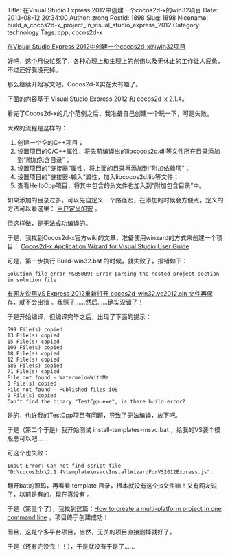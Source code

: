 Title: 在Visual Studio Express 2012中创建一个cocos2d-x的win32项目
Date: 2013-08-12 20:34:00
Author: zrong
Postid: 1898
Slug: 1898
Nicename: build_a_cocos2d-x_project_in_visual_studio_express_2012
Category: technology
Tags: cpp, cocos2d-x

[在Visual Studio Express 2012中创建一个cocos2d-x的win32项目](http://zengrong.net/post/1898.htm)

好吧，这个月快忙死了，各种心理上和生理上的创伤以及无休止的工作让人疲惫，不过还好我没死掉。

那么继续开始写文吧，Cocos2d-X实在太有趣了。

下面的内容基于 Visual Studio Express 2012 和 cocos2d-x 2.1.4。

看完了Cocos2d-x的几个范例之后，我准备自己创建一个玩一下，可是失败。

大致的流程是这样的：

1. 创建一个空的C++项目；
2. 设置项目的C/C++属性，将先前编译出的libcocos2d.dll等文件所在目录添加到“附加包含目录”；
3. 设置项目的“链接器”属性，将上面的目录再添加到“附加依赖项”；
4. 设置项目的“链接器-输入”属性，加入libcocos2d.lib等文件；
5. 查看HelloCpp项目，将其中包含的头文件也加入到“附加包含目录”中。

如果添加的目录过多，可以先自定义一个路径宏，在添加的时候会方便点，定义的方法可以看这里： [用户定义的宏][vs] 。

但这样做，是无法成功编译的。

于是，我找到Cocos2d-x官方wiki的文章，准备使用winzard的方式来创建一个项目： [Cocos2d-x Application Wizard for Visual Studio User Guide][wizard]

可是，第一步执行 Build-win32.bat 的时候，就失败了，报错如下：

	Solution file error MSB5009: Error parsing the nested project section in solution file.

[有网友说用VS Express 2012重新打开 cocos2d-win32.vc2012.sln 文件再保存，就不会出错][reopen] 。我照了……然后……确实没错了！

于是开始编译，但编译完毕之后，出现了下面的提示：

	599 File(s) copied
	13 File(s) copied
	15 File(s) copied
	109 File(s) copied
	18 File(s) copied
	12 File(s) copied
	586 File(s) copied
	71 File(s) copied
	File not found - WatermelonWithMe
	0 File(s) copied
	File not found - Published files iOS
	0 File(s) copied
	Can't find the binary "TestCpp.exe", is there build error?

是的，也许我的TestCpp项目有问题，导致了无法编译，放下吧。

于是（第二个于是）我开始测试 install-templates-msvc.bat ，给我的VS装个模版总可以吧……

可这个也失败：

	Input Error: Can not find script file "D:\cocos2dx\2.1.4\template\msvc\InstallWizardForVS2012Express.js".

翻开bat的源码，再看看 template 目录，根本就没有这个js文件嘛！又有网友说了，[以前是有的，现在真没有][js] 。

于是（第三个了），我找到这篇：[How to create a multi-platform project in one command line][python] ，项目终于创建成功！

而且，这是个多平台项目，当然，无关的项目直接删掉就好了。

于是（还有完没完！！），于是就没有于是了……

[vs]: http://msdn.microsoft.com/zh-cn/library/vstudio/f2t8ztwy%28v=vs.110%29.aspx
[wizard]: http://www.cocos2d-x.org/projects/cocos2d-x/wiki/Cocos2d-x_Application_Wizard_for_Visual_Studio_User_Guide
[reopen]: http://stackoverflow.com/questions/17563542/getting-error-on-running-build-win32-in-cocos-2dx
[js]: http://www.cocos2d-x.org/boards/6/topics/16290
[python]: http://www.cocos2d-x.org/projects/cocos2d-x/wiki/How_to_create_a_multi-platform_project_in_one_command_line
